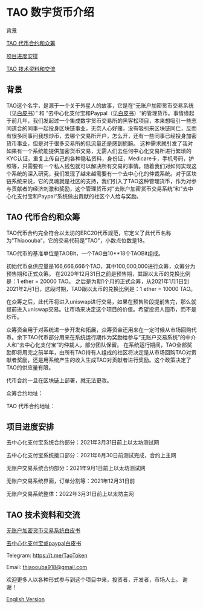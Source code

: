 # TAO 数字货币介绍



[背景](https://github.com/Thiaoouba-noaccount/ExchangeHub/blob/master/TAO%20%E6%95%B0%E5%AD%97%E8%B4%A7%E5%B8%81%E4%BB%8B%E7%BB%8D.md#背景)

[TAO 代币合约和众筹](https://github.com/Thiaoouba-noaccount/ExchangeHub/blob/master/TAO%20%E6%95%B0%E5%AD%97%E8%B4%A7%E5%B8%81%E4%BB%8B%E7%BB%8D.md#TAO-代币合约和众筹)

[项目进度安排](https://github.com/Thiaoouba-noaccount/ExchangeHub/blob/master/TAO%20%E6%95%B0%E5%AD%97%E8%B4%A7%E5%B8%81%E4%BB%8B%E7%BB%8D.md#项目进度安排)

[TAO 技术资料和交流](https://github.com/Thiaoouba-noaccount/ExchangeHub/blob/master/TAO%20%E6%95%B0%E5%AD%97%E8%B4%A7%E5%B8%81%E4%BB%8B%E7%BB%8D.md#TAO-技术资料和交流)





## 背景


TAO这个名字，是源于一个关于外星人的故事，它是在“无账户加密货币交易系统（见[白皮书](https://github.com/Thiaoouba-noaccount/ExchangeHub/blob/master/doc/%E6%97%A0%E8%B4%A6%E6%88%B7%E5%8A%A0%E5%AF%86%E8%B4%A7%E5%B8%81%E4%BA%A4%E6%98%93%E7%B3%BB%E7%BB%9F%E7%99%BD%E7%9A%AE%E4%B9%A6.md)）” 和 ”去中心化支付宝和Paypal（见[白皮书](https://github.com/Thiaoouba-noaccount/DecentralizedPaypal/blob/master/doc/%E5%8E%BB%E4%B8%AD%E5%BF%83%E5%8C%96%E6%94%AF%E4%BB%98%E5%AE%9D%E6%88%96paypal.md)）“的管理货币。事情缘起于前几年，我们发起过一个集成数字货币交易所的黑客松项目，本来想吸引一些志同道合的同事一起投身区块链事业，无奈人心好赌，没有吸引来区块链同仁，反而有很多同事问我想炒币，去哪个交易所开户，怎么开，还有一些同事已经投身加密货币事业，但是对于很多交易所的低流量还是感到扼腕。 这种需求就引发了我对如果有一个系统能提供加密货币交易，无需人们去任何中心化交易所进行繁琐的KYC认证，重复上传自己的各种隐私资料，身份证，Medicare卡，手机号码，护照等，只需要有一个私人钱包就可以解决所有交易的事情。随着我们对如何实现这个系统的深入研究，我们发现了越来越需要有一个去中心化的仲裁系统。对于区块链系统来说，它的灵魂就是社区的支持，我们引入了TAO这种管理货币，作为对参与贡献者的经济刺激和奖励，这个管理货币对”去账户加密货币交易系统“和”去中心化支付宝和Paypal“系统做出贡献的社区个人给与奖励。



## TAO 代币合约和众筹

TAO代币合约完全符合以太坊的ERC20代币规范，它定义了此代币名称为”Thiaoouba“，它的交易代码是”TAO"，小数点位数是18。

TAO代币的基准单位是TAOBit，一个TAO由10**18个TAOBit组成。

初始代币总供应量是166,666,666个TAO，其中100,000,000进行众筹，众筹分为预售期和正式众筹。 在2020年12月31日之前是预售期，其跟以太币的兑换比例是：1 ether = 20000 TAO。 之后是为期1个月的正式众筹，从2021年1月1日到2021年2月1日，这段时期，TAO跟以太币的兑换比例是：1 ether = 10000 TAO。



在众筹之后，此代币将进入uniswap进行交易，如果在预售阶段提前售完，那么就提前进入uniswap交易。让市场来决定这个项目的价值。希望投资人囤币，而不是炒币。



众筹资金用于对系统进一步开发和拓展，众筹资金还用来在一定时候从市场回购代币。余下TAO代币部分用来在系统运行期作为奖励给参与“无账户交易系统”的中介人和“去中心化支付宝”的仲裁人，部分团队保留。 在系统运行期间，TAO全部奖励即将用完之前半年，由所有TAO持有人组成的社区将决定是从市场回购TAO对贡献者奖励，还是用系统产生的收入生成TAO对贡献者进行奖励。这个政策决定了TAO的供应量有限。 



代币合约一旦在区块链上部署，就无法更改。



众筹合约地址：

TAO 代币合约地址： 







## 项目进度安排

去中心化支付宝系统合约部分：2021年3月31日前上以太坊测试网

去中心化支付宝系统接口部分：2021年6月30日前测试完成，合约上主网

无账户交易系统合约部分：2021年9月1日前上以太坊测试网

无账户交易系统界面，订单分割等：2021年12月31日前

无账户交易系统整体：2022年3月31日前上以太坊主网





## TAO 技术资料和交流

[无账户加密货币交易系统白皮书](https://github.com/Thiaoouba-noaccount/ExchangeHub/blob/master/doc/%E6%97%A0%E8%B4%A6%E6%88%B7%E5%8A%A0%E5%AF%86%E8%B4%A7%E5%B8%81%E4%BA%A4%E6%98%93%E7%B3%BB%E7%BB%9F%E7%99%BD%E7%9A%AE%E4%B9%A6.md)

[去中心化支付宝或paypal白皮书](https://github.com/Thiaoouba-noaccount/DecentralizedPaypal/blob/master/doc/%E5%8E%BB%E4%B8%AD%E5%BF%83%E5%8C%96%E6%94%AF%E4%BB%98%E5%AE%9D%E6%88%96paypal.md)



Telegram: https://t.me/TaoToken

Email: thiaoouba918@gmail.com

欢迎更多人以各种形式参与到这个项目中来，投资者，开发者，市场人士。 谢谢！



[English Version](https://github.com/Thiaoouba-noaccount/ExchangeHub/blob/master/TAO%20Token%20Introduction.md)